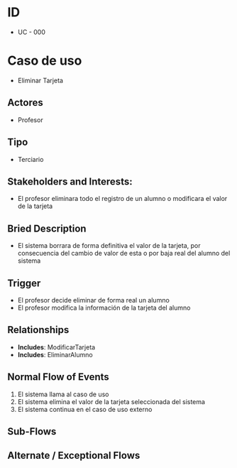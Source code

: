 # ID
- UC - 000
  
# Caso de uso
- Eliminar Tarjeta
   
## Actores
- Profesor
    
## Tipo 
- Terciario
   
## Stakeholders and Interests:
- El profesor eliminara todo el registro de un alumno o modificara el valor de la tarjeta
  
## Bried Description
- El sistema borrara de forma definitiva el valor de la tarjeta, por consecuencia del cambio de valor de esta o por baja real del alumno del sistema

## Trigger
- El profesor decide eliminar de forma real un alumno
- El profesor modifica la información de la tarjeta del alumno

## Relationships
- **Includes**: ModificarTarjeta
- **Includes**: EliminarAlumno

## Normal Flow of Events
1. El sistema llama al caso de uso
2. El sistema elimina el valor de la tarjeta seleccionada del sistema
3. El sistema continua en el caso de uso externo
   
## Sub-Flows

## Alternate / Exceptional Flows
